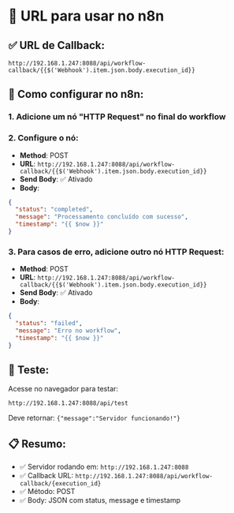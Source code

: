 # 🎯 URL para usar no n8n

## ✅ **URL de Callback:**

```
http://192.168.1.247:8088/api/workflow-callback/{{$('Webhook').item.json.body.execution_id}}
```

## 🔧 **Como configurar no n8n:**

### 1. **Adicione um nó "HTTP Request" no final do workflow**

### 2. **Configure o nó:**
- **Method**: POST
- **URL**: `http://192.168.1.247:8088/api/workflow-callback/{{$('Webhook').item.json.body.execution_id}}`
- **Send Body**: ✅ Ativado
- **Body**: 
```json
{
  "status": "completed",
  "message": "Processamento concluído com sucesso",
  "timestamp": "{{ $now }}"
}
```

### 3. **Para casos de erro, adicione outro nó HTTP Request:**
- **Method**: POST
- **URL**: `http://192.168.1.247:8088/api/workflow-callback/{{$('Webhook').item.json.body.execution_id}}`
- **Send Body**: ✅ Ativado
- **Body**:
```json
{
  "status": "failed",
  "message": "Erro no workflow",
  "timestamp": "{{ $now }}"
}
```

## 🧪 **Teste:**

Acesse no navegador para testar:
```
http://192.168.1.247:8088/api/test
```

Deve retornar: `{"message":"Servidor funcionando!"}`

## 📋 **Resumo:**
- ✅ Servidor rodando em: `http://192.168.1.247:8088`
- ✅ Callback URL: `http://192.168.1.247:8088/api/workflow-callback/{execution_id}`
- ✅ Método: POST
- ✅ Body: JSON com status, message e timestamp 
